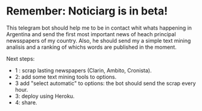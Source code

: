 # Remember: Noticiarg  is in beta!

This telegram bot should help me to be in contact whit whats happening in Argentina and send the first most important news of heach principal newsspapers of my country. Also, he should send my a simple text mining analisis and a ranking of whichs words are published in the moment.

Next steps:
 - 1 : scrap lasting newspapers (Clarin, Ambito, Cronista).
 - 2:  add some text mining tools to options.
 - 3   add "select automatic" to options: the bot should send the scrap every hour.
 - 3:  deploy using Heroku.
 - 4:  share.
